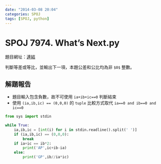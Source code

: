 ```yaml
---
date: "2014-03-08 20:04"
categories: SPOJ
tags: [SPOJ, python]
---
```

# SPOJ 7974. What’s Next.py

題目網址：[連結](http://www.spoj.com/problems/ACPC10A/)

判斷等差或等比，並輸出下一項，本題公差和公比均為非 `$0$` 整數。

## 解題報告

* 題目輸入包含負數，故不可使用 `ia+ib+ic==0` 判斷結束
* 使用 `(ia,ib,ic) == (0,0,0)` 的 `tuple` 比較方式取代 `ia==0 and ib==0 and ic==0`

```python
from sys import stdin

while True:
	ia,ib,ic = [int(i) for i in stdin.readline().split(' ')]
	if (ia,ib,ic) == (0,0,0):
		break
	if ia+ic == ib*2:
		print('AP',ic+ib-ia)
	else:
		print('GP',ib//ia*ic)
```
